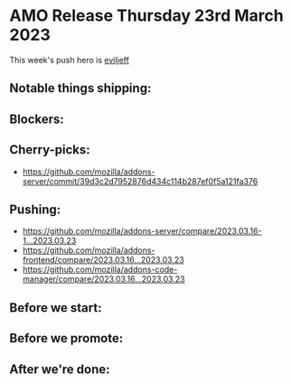 # AMO Release Thursday 23rd March 2023

This week's push hero is [eviljeff](https://github.com/eviljeff)

## Notable things shipping:

## Blockers:

## Cherry-picks:
- https://github.com/mozilla/addons-server/commit/39d3c2d7952876d434c114b287ef0f5a121fa376

## Pushing:

- https://github.com/mozilla/addons-server/compare/2023.03.16-1...2023.03.23
- https://github.com/mozilla/addons-frontend/compare/2023.03.16...2023.03.23
- https://github.com/mozilla/addons-code-manager/compare/2023.03.16...2023.03.23

## Before we start:

## Before we promote:

## After we're done:
